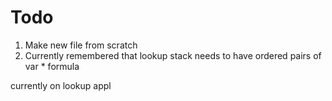 # Todo
1. Make new file from scratch
2. Currently remembered that lookup stack needs to have ordered pairs of var * formula

currently on lookup appl
